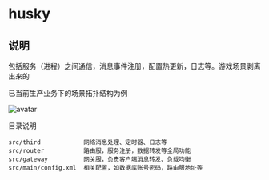 # husky

## 说明
包括服务（进程）之间通信，消息事件注册，配置热更新，日志等。游戏场景剥离出来的

已当前生产业务下的场景拓扑结构为例

![avatar](https://github.com/guogeer/husky/blob/master/doc/service.png)

目录说明

```
src/third            网络消息处理、定时器、日志等
src/router           路由服，服务注册，数据转发等全局功能
src/gateway          网关服，负责客户端消息转发、负载均衡
src/main/config.xml  相关配置，如数据库账号密码，路由服地址等
```
